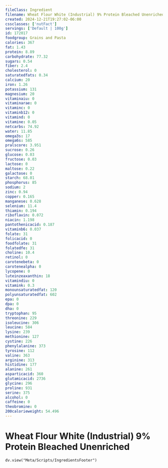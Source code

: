 ```yaml
---
fileClass: Ingredient
filename: Wheat Flour White (Industrial) 9% Protein Bleached Unenriched
created: 2024-12-21T19:27:02-06:00
cssclasses: ['nutFact']
servings: ['Default | 100g']
id: 172017
foodgroup: Grains and Pasta
calories: 367
fat: 1.43
protein: 8.89
carbohydrate: 77.32
sugars: 0.54
fiber: 2.4
cholesterol: 0
saturatedfats: 0.34
calcium: 20
iron: 1.26
potassium: 131
magnesium: 20
vitaminaiu: 0
vitaminarae: 0
vitaminc: 0
vitaminb12: 0
vitamind: 0
vitamine: 0.05
netcarbs: 74.92
water: 11.85
omega3s: 17
omega6s: 585
pralscore: 3.951
sucrose: 0.26
glucose: 0.03
fructose: 0.03
lactose: 0
maltose: 0.22
galactose: 0
starch: 68.01
phosphorus: 85
sodium: 2
zinc: 0.94
copper: 0.165
manganese: 0.628
selenium: 11.4
thiamin: 0.194
riboflavin: 0.072
niacin: 1.198
pantothenicacid: 0.187
vitaminb6: 0.037
folate: 31
folicacid: 0
foodfolate: 31
folatedfe: 31
choline: 10.4
retinol: 0
carotenebeta: 0
carotenealpha: 0
lycopene: 0
luteinzeaxanthin: 18
vitamindiu: 0
vitamink: 0.3
monounsaturatedfat: 120
polyunsaturatedfat: 602
epa: 0
dpa: 0
dha: 0
tryptophan: 95
threonine: 229
isoleucine: 306
leucine: 584
lysine: 239
methionine: 127
cystine: 226
phenylalanine: 373
tyrosine: 112
valine: 363
arginine: 313
histidine: 177
alanine: 261
asparticacid: 360
glutamicacid: 2736
glycine: 296
proline: 931
serine: 375
alcohol: 0
caffeine: 0
theobromine: 0
200calorieweight: 54.496
---
```


# Wheat Flour White (Industrial) 9% Protein Bleached Unenriched

```dataviewjs
dv.view("Meta/Scripts/IngredientsFooter")
```